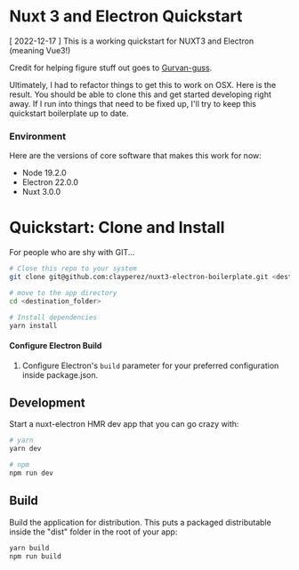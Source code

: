 # Nuxt 3 and Electron Quickstart

[ 2022-12-17 ]
This is a working quickstart for NUXT3 and Electron (meaning Vue3!)

Credit for helping figure stuff out goes to [Gurvan-guss](https://github.com/gurvan-guss).

Ultimately, I had to refactor things to get this to work on OSX. Here is the result. You should be able to clone this and get started developing right away. If I run into things that need to be fixed up, I'll try to keep this quickstart boilerplate up to date.

### Environment

Here are the versions of core software that makes this work for now:

- Node 19.2.0
- Electron 22.0.0
- Nuxt 3.0.0

# Quickstart: Clone and Install

For people who are shy with GIT...

```bash
# Close this repo to your system
git clone git@github.com:clayperez/nuxt3-electron-boilerplate.git <destination_folder>

# move to the app directory
cd <destination_folder>

# Install dependencies
yarn install
```

#### Configure Electron Build

1. Configure Electron's `build` parameter for your preferred configuration inside package.json.

## Development

Start a nuxt-electron HMR dev app that you can go crazy with:

```bash
# yarn
yarn dev

# npm
npm run dev
```

## Build

Build the application for distribution. This puts a packaged distributable inside the "dist" folder in the root of your app:

```bash
yarn build
npm run build
```
